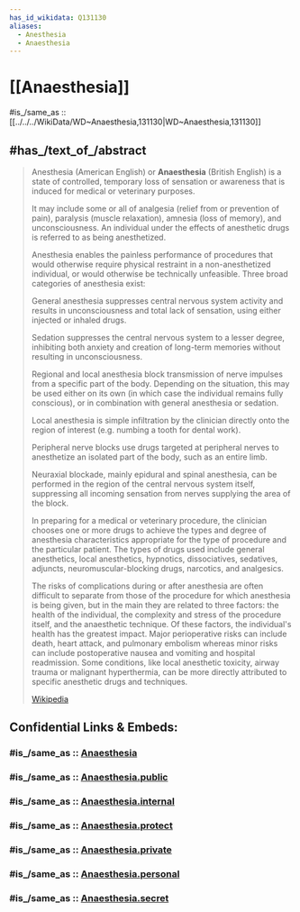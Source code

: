 ```yaml
---
has_id_wikidata: Q131130
aliases:
  - Anesthesia
  - Anaesthesia
---
```


# [[Anaesthesia]] 

#is_/same_as :: [[../../../WikiData/WD~Anaesthesia,131130|WD~Anaesthesia,131130]] 

## #has_/text_of_/abstract 

> Anesthesia (American English) or **Anaesthesia** (British English) is a state of controlled, 
> temporary loss of sensation or awareness that is induced for medical or veterinary purposes. 
> 
> It may include some or all of analgesia (relief from or prevention of pain), 
> paralysis (muscle relaxation), amnesia (loss of memory), and unconsciousness. 
> An individual under the effects of anesthetic drugs is referred to as being anesthetized.
>
> Anesthesia enables the painless performance of procedures 
> that would otherwise require physical restraint in a non-anesthetized individual, 
> or would otherwise be technically unfeasible. Three broad categories of anesthesia exist:
>
> General anesthesia suppresses central nervous system activity and results in unconsciousness 
> and total lack of sensation, using either injected or inhaled drugs.
>
> Sedation suppresses the central nervous system to a lesser degree, inhibiting both anxiety 
> and creation of long-term memories without resulting in unconsciousness.
>
> Regional and local anesthesia  block transmission of nerve impulses from a specific part of the body. 
> Depending on the situation, this may be used either on its own (in which case the individual remains fully conscious), or in combination with general anesthesia or sedation.
>
> Local anesthesia is simple infiltration by the clinician directly onto the region of interest (e.g. numbing a tooth for dental work).
>
> Peripheral nerve blocks use drugs targeted at peripheral nerves to anesthetize an isolated part of the body, such as an entire limb.
>
> Neuraxial blockade, mainly epidural and spinal anesthesia, can be performed in the region of the central nervous system itself, suppressing all incoming sensation from nerves supplying the area of the block.
>
> In preparing for a medical or veterinary procedure, the clinician chooses one or more drugs to achieve the types and degree of anesthesia characteristics appropriate for the type of procedure and the particular patient. The types of drugs used include general anesthetics, local anesthetics, hypnotics, dissociatives, sedatives, adjuncts, neuromuscular-blocking drugs, narcotics, and analgesics.
>
> The risks of complications during or after anesthesia are often difficult to separate from those of the procedure for which anesthesia is being given, but in the main they are related to three factors: the health of the individual, the complexity and stress of the procedure itself, and the anaesthetic technique. Of these factors, the individual's health has the greatest impact. Major perioperative risks can include death, heart attack, and pulmonary embolism whereas minor risks can include postoperative nausea and vomiting and hospital readmission. Some conditions, like local anesthetic toxicity, airway trauma or malignant hyperthermia, can be more directly attributed to specific anesthetic drugs and techniques.
>
> [Wikipedia](https://en.wikipedia.org/wiki/Anesthesia) 


## Confidential Links & Embeds: 

### #is_/same_as :: [Anaesthesia](/_Standards/bio/Medicine/Pharmacology/Anaesthesia.md) 

### #is_/same_as :: [Anaesthesia.public](/_public/bio/Medicine/Pharmacology/Anaesthesia.public.md) 

### #is_/same_as :: [Anaesthesia.internal](/_internal/bio/Medicine/Pharmacology/Anaesthesia.internal.md) 

### #is_/same_as :: [Anaesthesia.protect](/_protect/bio/Medicine/Pharmacology/Anaesthesia.protect.md) 

### #is_/same_as :: [Anaesthesia.private](/_private/bio/Medicine/Pharmacology/Anaesthesia.private.md) 

### #is_/same_as :: [Anaesthesia.personal](/_personal/bio/Medicine/Pharmacology/Anaesthesia.personal.md) 

### #is_/same_as :: [Anaesthesia.secret](/_secret/bio/Medicine/Pharmacology/Anaesthesia.secret.md)

